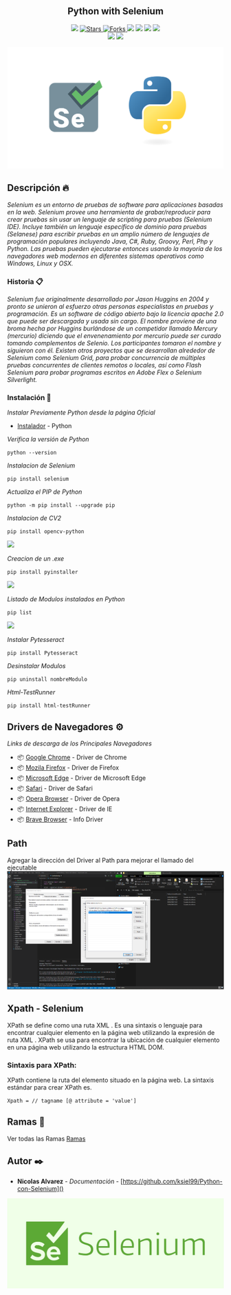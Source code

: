 <h2 align="center">Python with Selenium</h2>

<p align="center">
  
   </a>
    <img src="https://img.shields.io/github/languages/top/BrianMarquez3/LPython-with-Selenium?color=yellow">
  </a>
  <a href="https://github.com/BrianMarquez3/Python-with-Selenium/stargazers">
    <img src="https://img.shields.io/github/stars/BrianMarquez3/Python-with-Selenium.svg?style=flat" alt="Stars">
  </a>
  <a href="https://github.com/BrianMarquez3/Python-with-Selenium/network">
    <img src="https://img.shields.io/github/forks/BrianMarquez3/Python-with-Selenium.svg?style=flat" alt="Forks">
  </a>
    <img src="https://img.shields.io/github/v/tag/BrianMarquez3/Python-with-Selenium?color=red&label=Version&logo=selenium">
  </a>
  
  </a>
    <img src="https://img.shields.io/github/languages/code-size/BrianMarquez3/Python-with-Selenium">
  </a>
  
  </a>
    <img src="https://img.shields.io/github/downloads/BrianMarquez3/Python-with-Selenium/total?color=green">
  </a>
  
   </a>
   <a href="https://github.com/BrianMarquez3/Python-with-Selenium/network">
    <img src="https://img.shields.io/badge/Plataform-Windows-blue">
  </a><br>
 
  <img src="https://img.shields.io/github/last-commit/BrianMarquez3/Python-with-Selenium?color=yellow&style=for-the-badge">
  <img src="https://img.shields.io/github/languages/count/BrianMarquez3/Python-with-Selenium?style=for-the-badge">
  
</p>

![python](./images/selenium1.png)


## Descripción 🔥

_Selenium es un entorno de pruebas de software para aplicaciones basadas en la web. Selenium provee una herramienta de grabar/reproducir para crear pruebas sin usar un lenguaje de scripting para pruebas (Selenium IDE). Incluye también un lenguaje específico de dominio para pruebas (Selanese) para escribir pruebas en un amplio número de lenguajes de programación populares incluyendo Java, C#, Ruby, Groovy, Perl, Php y Python. Las pruebas pueden ejecutarse entonces usando la mayoría de los navegadores web modernos en diferentes sistemas operativos como Windows, Linux y OSX._

### Historia 📋

_Selenium fue originalmente desarrollado por Jason Huggins en 2004 y pronto se unieron al esfuerzo otras personas especialistas en pruebas y programación. Es un software de código abierto bajo la licencia apache 2.0 que puede ser descargada y usada sin cargo. El nombre proviene de una broma hecha por Huggins burlándose de un competidor llamado Mercury (mercurio) diciendo que el envenenamiento por mercurio puede ser curado tomando complementos de Selenio. Los participantes tomaron el nombre y siguieron con él. Existen otros proyectos que se desarrollan alrededor de Selenium como Selenium Grid, para probar concurrencia de múltiples pruebas concurrentes de clientes remotos o locales, así como Flash Selenium para probar programas escritos en Adobe Flex o Selenium Silverlight._

### Instalación 🔧

_Instalar Previamente Python desde la página Oficial_
* [Instalador](https://www.python.org/) - Python

_Verifica la versión de Python_

```
python --version
```

_Instalacion de Selenium_

```
pip install selenium
```

_Actualiza el  PIP de Python_

```
python -m pip install --upgrade pip
```

_Instalacion de CV2_

```
pip install opencv-python
```

<img src=https://raw.githubusercontent.com/BrianMarquez3/Python-con-Selenium/master/images/cv2.PNG>

_Creacion de un .exe_

```
pip install pyinstaller
```

<img src=https://raw.githubusercontent.com/BrianMarquez3/Python-con-Selenium/master/images/exe.PNG>

_Listado de Modulos instalados en Python_

```
pip list 
```
<img src=https://raw.githubusercontent.com/BrianMarquez3/Python-con-Selenium/master/images/list.png>

_Instalar Pytesseract_

```
pip install Pytesseract
```

_Desinstalar Modulos_

```
pip uninstall nombreModulo
```

_Html-TestRunner_

```
pip install html-testRunner
```


## Drivers de Navegadores ⚙️

_Links de descarga de los Principales Navegadores_

* 📦 [Google Chrome](https://sites.google.com/a/chromium.org/chromedriver/downloads) - Driver de Chrome
* 📦 [Mozila Firefox](https://developer.microsoft.com/en-us/microsoft-edge/tools/webdriver/) - Driver de Firefox
* 📦 [Microsoft Edge](https://developer.microsoft.com/en-us/microsoft-edge/tools/webdriver/) - Driver de Microsoft Edge
* 📦 [Safari](https://developer.microsoft.com/en-us/microsoft-edge/tools/webdriver/) - Driver de Safari
* 📦 [Opera Browser](https://github.com/operasoftware/operachromiumdriver/releases) - Driver de Opera
* 📦 [Internet Explorer](https://www.selenium.dev/downloads/) - Driver de IE
* 📦 [Brave Browser](http://mundrisoft.com/tech-bytes/install-selenium-webdriver-windows/) - Info Driver

## Path

Agregar la dirección del Driver al Path para mejorar el llamado del ejecutable
![python](./images/path.PNG)

## Xpath - Selenium

XPath se define como una ruta XML . Es una sintaxis o lenguaje para encontrar cualquier elemento en la página web utilizando la expresión de ruta XML . XPath se usa para encontrar la ubicación de cualquier elemento en una página web utilizando la estructura HTML DOM.

### Sintaxis para XPath:

XPath contiene la ruta del elemento situado en la página web. La sintaxis estándar para crear XPath es.

```
Xpath = // tagname [@ attribute = 'value']
```

## Ramas 👾

Ver todas las Ramas [Ramas](https://github.com/BrianMarquez3/Python-Course/settings/branches)

## Autor ✒️

* **Nicolas Alvarez** - *Documentación* - [https://github.com/ksiel99/Python-con-Selenium]()

![python](./images/selenium3.jpg)
